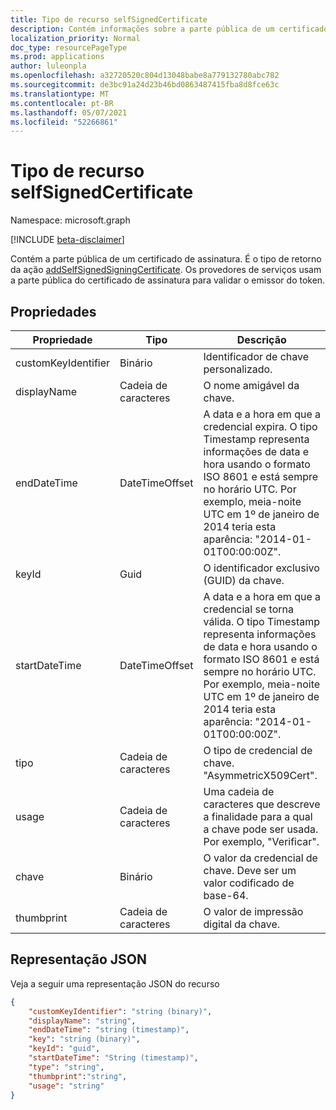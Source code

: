 ```yaml
---
title: Tipo de recurso selfSignedCertificate
description: Contém informações sobre a parte pública de um certificado de assinatura.
localization_priority: Normal
doc_type: resourcePageType
ms.prod: applications
author: luleonpla
ms.openlocfilehash: a32720520c804d13048babe8a779132780abc782
ms.sourcegitcommit: de3bc91a24d23b46bd0863487415fba8d8fce63c
ms.translationtype: MT
ms.contentlocale: pt-BR
ms.lasthandoff: 05/07/2021
ms.locfileid: "52266861"
---
```

# <a name="selfsignedcertificate-resource-type"></a>Tipo de recurso selfSignedCertificate

Namespace: microsoft.graph

[!INCLUDE [beta-disclaimer](../../includes/beta-disclaimer.md)]

Contém a parte pública de um certificado de assinatura. É o tipo de retorno da ação [addSelfSignedSigningCertificate](../api/serviceprincipal-addtokensigningcertificate.md). Os provedores de serviços usam a parte pública do certificado de assinatura para validar o emissor do token.

## <a name="properties"></a>Propriedades
Propriedade|Tipo|Descrição
----|--|---
|customKeyIdentifier|Binário| Identificador de chave personalizado. |
| displayName | Cadeia de caracteres | O nome amigável da chave. |
|endDateTime|DateTimeOffset|A data e a hora em que a credencial expira. O tipo Timestamp representa informações de data e hora usando o formato ISO 8601 e está sempre no horário UTC. Por exemplo, meia-noite UTC em 1º de janeiro de 2014 teria esta aparência: "2014-01-01T00:00:00Z". |
|keyId|Guid|O identificador exclusivo (GUID) da chave.|
|startDateTime|DateTimeOffset|A data e a hora em que a credencial se torna válida. O tipo Timestamp representa informações de data e hora usando o formato ISO 8601 e está sempre no horário UTC. Por exemplo, meia-noite UTC em 1º de janeiro de 2014 teria esta aparência: "2014-01-01T00:00:00Z". |
|tipo|Cadeia de caracteres|O tipo de credencial de chave. "AsymmetricX509Cert".|
|usage|Cadeia de caracteres|Uma cadeia de caracteres que descreve a finalidade para a qual a chave pode ser usada. Por exemplo, "Verificar".|
|chave|Binário| O valor da credencial de chave. Deve ser um valor codificado de base-64. |
|thumbprint| Cadeia de caracteres | O valor de impressão digital da chave.|

## <a name="json-representation"></a>Representação JSON

Veja a seguir uma representação JSON do recurso

<!-- {
  "blockType": "resource",
  "optionalProperties": [

  ],
  "@odata.type": "microsoft.graph.selfSignedCertificate"
}-->

```json
{
    "customKeyIdentifier": "string (binary)",
    "displayName": "string",
    "endDateTime": "string (timestamp)",
    "key": "string (binary)",
    "keyId": "guid",
    "startDateTime": "String (timestamp)",
    "type": "string",
    "thumbprint":"string",
    "usage": "string"
}
```

<!-- uuid: 8fcb5dbc-d5aa-4681-8e31-b001d5168d79
2015-10-25 14:57:30 UTC -->
<!--
{
  "type": "#page.annotation",
  "description": "selfSignedCertificate resource",
  "keywords": "",
  "section": "documentation",
  "tocPath": "",
  "suppressions": []
}
-->

